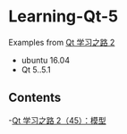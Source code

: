 # Learning-Qt-5
Examples from [Qt 学习之路 2](https://www.devbean.net/category/qt-study-road-2/)
* ubuntu 16.04
* Qt 5..5.1

## Contents
-[Qt 学习之路 2（45）：模型](FileM)
